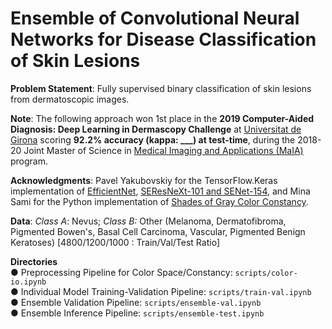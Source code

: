 # Ensemble of Convolutional Neural Networks for Disease Classification of Skin Lesions
**Problem Statement**: Fully supervised binary classification of skin lesions from dermatoscopic images. 

**Note**: The following approach won 1st place in the **2019 Computer-Aided Diagnosis: Deep Learning in Dermascopy Challenge** at [Universitat de Girona](https://www.udg.edu) scoring **92.2% accuracy (kappa: ___) at test-time**, during the 2018-20 Joint Master of Science in [Medical Imaging and Applications (MaIA)](https://maiamaster.udg.edu) program.  

**Acknowledgments**: Pavel Yakubovskiy for the TensorFlow.Keras implementation of [EfficientNet](https://github.com/qubvel/efficientnet), [SEResNeXt-101 and SENet-154](https://github.com/qubvel/classification_models), and Mina Sami for the Python implementation of [Shades of Gray Color Constancy](https://github.com/MinaSGorgy/Color-Constancy). 

**Data**: *Class A*: Nevus; *Class B:* Other (Melanoma, Dermatofibroma, Pigmented Bowen's, Basal Cell Carcinoma, Vascular, Pigmented Benign Keratoses) [4800/1200/1000 : Train/Val/Test Ratio]
 
**Directories**  
  ● Preprocessing Pipeline for Color Space/Constancy: `scripts/color-io.ipynb`  
  ● Individual Model Training-Validation Pipeline: `scripts/train-val.ipynb`  
  ● Ensemble Validation Pipeline: `scripts/ensemble-val.ipynb`  
  ● Ensemble Inference Pipeline: `scripts/ensemble-test.ipynb`               
